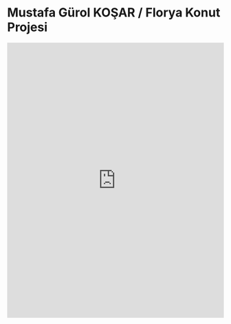 # Mustafa Gürol KOŞAR  /  Florya Konut Projesi

<iframe width="100%" height="640" style="width: 100%; height: 640px; border: none; max-width: 100%;" frameborder="0" allowfullscreen allow="xr-spatial-tracking; gyroscope; accelerometer" scrolling="no" src="https://kuula.co/share/collection/7v0y4?logo=1&info=1&fs=1&vr=0&zoom=1&gyro=0&thumbs=1&alpha=0.60"></iframe>
